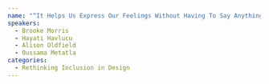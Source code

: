```yaml
---
name: "“It Helps Us Express Our Feelings Without Having To Say Anything”: Exploring ‘Accompanying Social Play Things’ Designed With and For Neurodiverse Groups of Children"
speakers:
  - Brooke Morris
  - Hayati Havlucu
  - Alison Oldfield
  - Oussama Metatla
categories:
  - Rethinking Inclusion in Design
---
```

